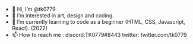 - 👋 Hi, I’m @tk0779
- 👀 I’m interested in art, design and coding.
- 🌱 I’m currently learning to code as a beginner (HTML, CSS, Javascript, React). (2022)
- 📫 How to reach me : 
      discord:TK0779#8443
      twitter: twitter.com/tk0779
<!--
- 💞️ I’m looking to collaborate on ... 
- 📫 How to reach me ...
-->
<!---
tk0779/tk0779 is a ✨ special ✨ repository because its `README.md` (this file) appears on your GitHub profile.
You can click the Preview link to take a look at your changes.
--->
